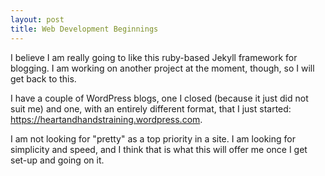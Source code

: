 ```yaml
---
layout: post
title: Web Development Beginnings
---
```


I believe I am really going to like this ruby-based Jekyll framework for blogging. I am working on another project at the moment, though, so I will get back to this.

I have a couple of WordPress blogs, one I closed (because it just did not suit me) and one, with an entirely different format, that I just started: https://heartandhandstraining.wordpress.com. 

I am not looking for "pretty" as a top priority in a site. I am looking for simplicity and speed, and I think that is what this will offer me once I get set-up and going on it.
